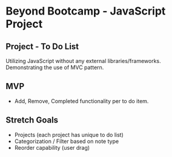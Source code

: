 # Beyond Bootcamp - JavaScript Project

## Project - To Do List
Utilizing JavaScript without any external libraries/frameworks.
Demonstrating the use of MVC pattern.

## MVP
 - Add, Remove, Completed functionality per to do item.

## Stretch Goals
 - Projects (each project has unique to do list)
 - Categorization / Filter based on note type
 - Reorder capability (user drag)
